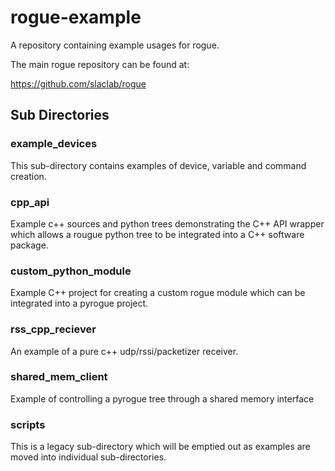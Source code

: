 # rogue-example

A repository containing example usages for rogue.

The main rogue repository can be found at:

https://github.com/slaclab/rogue

## Sub Directories

### example_devices
This sub-directory contains examples of device, variable and command creation.

### cpp_api

Example c++ sources and python trees demonstrating the C++ API wrapper which allows 
a rougue python tree to be integrated into a C++ software package.

### custom_python_module

Example C++ project for creating a custom rogue module which can be integrated into a pyrogue project. 

### rss_cpp_reciever

An example of a pure c++ udp/rssi/packetizer receiver.

### shared_mem_client

Example of controlling a pyrogue tree through a shared memory interface

### scripts

This is a legacy sub-directory which will be emptied out as examples are moved into individual sub-directories.
